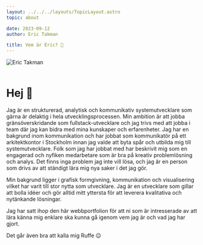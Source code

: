 ```yaml
---
layout: ../../../layouts/TopicLayout.astro
topic: about

date: 2023-09-12
author: Eric Takman

title: Vem är Eric? 🤨
---
```


<div class="h-56 w-full pb-2">
	<img src="/images/eric.png" alt="Eric Takman" class="object-none h-full w-fit rounded-xl">
</div>

<br />

# Hej 👋

Jag är en strukturerad, analytisk och kommunikativ systemutvecklare som gärna är delaktig i hela utvecklingsprocessen. Min ambition är att jobba gränsöverskridande som fullstack-utvecklare och jag trivs med att jobba i team där jag kan bidra med mina kunskaper och erfarenheter. Jag har en bakgrund inom kommunikation och har jobbat som kommunikatör på ett arkitektkontor i Stockholm innan jag valde att byta spår och utbilda mig till systemutvecklare. Folk som jag har jobbat med har beskrivit mig som en engagerad och nyfiken medarbetare som är bra på kreativ problemlösning och analys. Det finns inga problem jag inte vill lösa, och jag är en person som drivs av att ständigt lära mig nya saker i det jag gör.

Min bakgrund ligger i grafisk formgivning, kommunikation och visualisering vilket har varit till stor nytta som utvecklare. Jag är en utvecklare som gillar att bolla idéer och gör alltid mitt yttersta för att leverera kvalitativa och nytänkande lösningar.

Jag har satt ihop den här webbportfolion för att ni som är intresserade av att lära känna mig enklare ska kunna gå igenom vem jag är och vad jag har gjort.

Det går även bra att kalla mig Ruffe 😉
